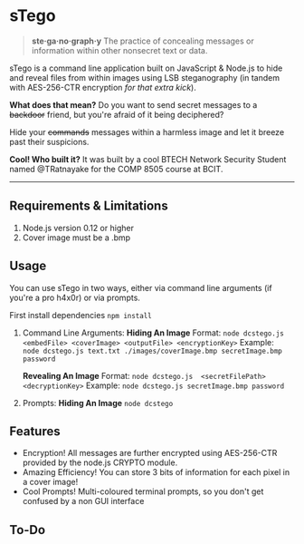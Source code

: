 sTego
=====

> **ste·ga·no·graph·y**
> The practice of concealing messages or information within other nonsecret text or data.

</note>

sTego is a command line application built on JavaScript & Node.js to hide and reveal files from within images using LSB steganography (in tandem with AES-256-CTR encryption <i>for that extra kick</i>).

**What does that mean?**
Do you want to send secret messages to a ~~backdoor~~ friend, but you're afraid of it being deciphered?

Hide your ~~commands~~ messages within a harmless image and let it breeze past their suspicions. 

**Cool! Who built it?**
It was built by a cool BTECH Network Security Student named @TRatnayake for the COMP 8505 course at BCIT. 



----------
Requirements & Limitations
----------------------------
1.	Node.js version 0.12 or higher
2.	Cover image must be a .bmp

Usage
-------
You can use sTego in two ways, either via command line arguments (if you're a pro h4x0r) or via prompts.

First install dependencies `npm install`

1. Command Line Arguments:
**Hiding An Image**
Format: `node dcstego.js <embedFile> <coverImage> <outputFile> <encryptionKey>`
Example: ` node dcstego.js text.txt ./images/coverImage.bmp secretImage.bmp password`


	**Revealing An Image**
Format: `node dcstego.js  <secretFilePath> <decryptionKey>`
Example: `node dcstego.js secretImage.bmp password`


2. Prompts:
**Hiding An Image**
`node dcstego`


Features
-------------
 - Encryption! All messages are further encrypted using AES-256-CTR provided by the node.js CRYPTO module.
 - Amazing Efficiency! You can store 3 bits of information for each pixel in a cover image!
 - Cool Prompts! Multi-coloured terminal prompts, so you don't get confused by a non GUI interface


To-Do
------